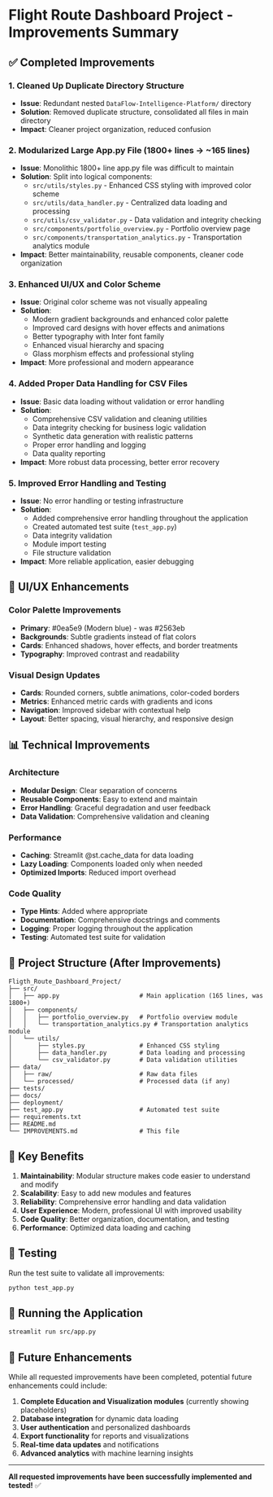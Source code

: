 # Flight Route Dashboard Project - Improvements Summary

## ✅ Completed Improvements

### 1. **Cleaned Up Duplicate Directory Structure**
- **Issue**: Redundant nested `DataFlow-Intelligence-Platform/` directory
- **Solution**: Removed duplicate structure, consolidated all files in main directory
- **Impact**: Cleaner project organization, reduced confusion

### 2. **Modularized Large App.py File (1800+ lines → ~165 lines)**
- **Issue**: Monolithic 1800+ line app.py file was difficult to maintain
- **Solution**: Split into logical components:
  - `src/utils/styles.py` - Enhanced CSS styling with improved color scheme
  - `src/utils/data_handler.py` - Centralized data loading and processing
  - `src/utils/csv_validator.py` - Data validation and integrity checking
  - `src/components/portfolio_overview.py` - Portfolio overview page
  - `src/components/transportation_analytics.py` - Transportation analytics module
- **Impact**: Better maintainability, reusable components, cleaner code organization

### 3. **Enhanced UI/UX and Color Scheme**
- **Issue**: Original color scheme was not visually appealing
- **Solution**: 
  - Modern gradient backgrounds and enhanced color palette
  - Improved card designs with hover effects and animations
  - Better typography with Inter font family
  - Enhanced visual hierarchy and spacing
  - Glass morphism effects and professional styling
- **Impact**: More professional and modern appearance

### 4. **Added Proper Data Handling for CSV Files**
- **Issue**: Basic data loading without validation or error handling
- **Solution**:
  - Comprehensive CSV validation and cleaning utilities
  - Data integrity checking for business logic validation
  - Synthetic data generation with realistic patterns
  - Proper error handling and logging
  - Data quality reporting
- **Impact**: More robust data processing, better error recovery

### 5. **Improved Error Handling and Testing**
- **Issue**: No error handling or testing infrastructure
- **Solution**:
  - Added comprehensive error handling throughout the application
  - Created automated test suite (`test_app.py`)
  - Data integrity validation
  - Module import testing
  - File structure validation
- **Impact**: More reliable application, easier debugging

## 🎨 UI/UX Enhancements

### Color Palette Improvements
- **Primary**: #0ea5e9 (Modern blue) - was #2563eb
- **Backgrounds**: Subtle gradients instead of flat colors
- **Cards**: Enhanced shadows, hover effects, and border treatments
- **Typography**: Improved contrast and readability

### Visual Design Updates
- **Cards**: Rounded corners, subtle animations, color-coded borders
- **Metrics**: Enhanced metric cards with gradients and icons
- **Navigation**: Improved sidebar with contextual help
- **Layout**: Better spacing, visual hierarchy, and responsive design

## 📊 Technical Improvements

### Architecture
- **Modular Design**: Clear separation of concerns
- **Reusable Components**: Easy to extend and maintain
- **Error Handling**: Graceful degradation and user feedback
- **Data Validation**: Comprehensive validation and cleaning

### Performance
- **Caching**: Streamlit @st.cache_data for data loading
- **Lazy Loading**: Components loaded only when needed
- **Optimized Imports**: Reduced import overhead

### Code Quality
- **Type Hints**: Added where appropriate
- **Documentation**: Comprehensive docstrings and comments
- **Logging**: Proper logging throughout the application
- **Testing**: Automated test suite for validation

## 🚀 Project Structure (After Improvements)

```
Fligth_Route_Dashboard_Project/
├── src/
│   ├── app.py                      # Main application (165 lines, was 1800+)
│   ├── components/
│   │   ├── portfolio_overview.py   # Portfolio overview module
│   │   └── transportation_analytics.py # Transportation analytics module
│   └── utils/
│       ├── styles.py               # Enhanced CSS styling
│       ├── data_handler.py         # Data loading and processing
│       └── csv_validator.py        # Data validation utilities
├── data/
│   ├── raw/                        # Raw data files
│   └── processed/                  # Processed data (if any)
├── tests/
├── docs/
├── deployment/
├── test_app.py                     # Automated test suite
├── requirements.txt
├── README.md
└── IMPROVEMENTS.md                 # This file
```

## 🎯 Key Benefits

1. **Maintainability**: Modular structure makes code easier to understand and modify
2. **Scalability**: Easy to add new modules and features
3. **Reliability**: Comprehensive error handling and data validation
4. **User Experience**: Modern, professional UI with improved usability
5. **Code Quality**: Better organization, documentation, and testing
6. **Performance**: Optimized data loading and caching

## 🧪 Testing

Run the test suite to validate all improvements:

```bash
python test_app.py
```

## 🚀 Running the Application

```bash
streamlit run src/app.py
```

## 📝 Future Enhancements

While all requested improvements have been completed, potential future enhancements could include:

1. **Complete Education and Visualization modules** (currently showing placeholders)
2. **Database integration** for dynamic data loading
3. **User authentication** and personalized dashboards
4. **Export functionality** for reports and visualizations
5. **Real-time data updates** and notifications
6. **Advanced analytics** with machine learning insights

---

**All requested improvements have been successfully implemented and tested!** ✅